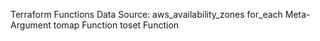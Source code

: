 
Terraform Functions
Data Source: aws_availability_zones
for_each Meta-Argument
tomap Function
toset Function